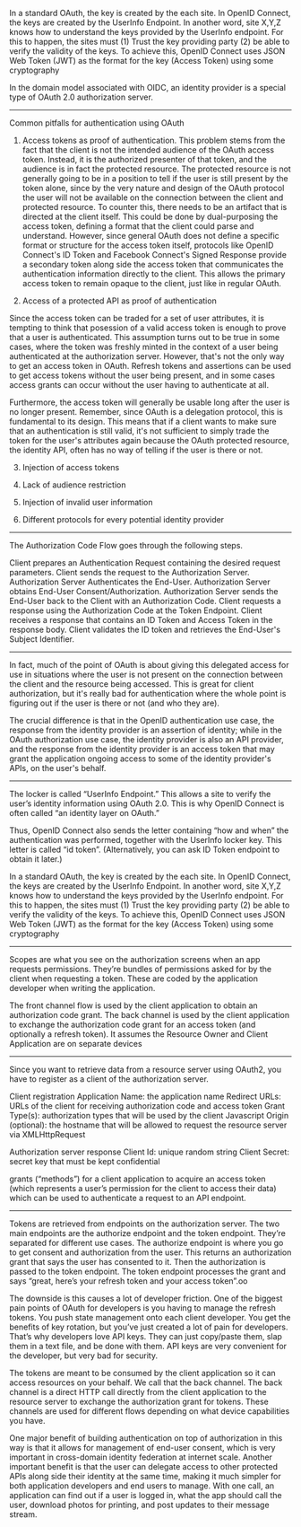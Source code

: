 In a standard OAuth, the key is created by the each site. In OpenID Connect, the keys are created by the UserInfo Endpoint. In another word, site X,Y,Z knows how to understand the keys provided by the UserInfo endpoint. For this to happen, the sites must (1) Trust the key providing party (2) be able to verify the validity of the keys. To achieve this, OpenID Connect uses JSON Web Token (JWT) as the format for the key (Access Token) using some cryptography

In the domain model associated with OIDC, an identity provider is a special type of OAuth 2.0 authorization server.

-----
Common pitfalls for authentication using OAuth
1. Access tokens as proof of authentication. 
 This problem stems from the fact that the client is not the intended audience of the OAuth access token. Instead, it is the authorized presenter of that token, and the audience is in fact the protected resource. The protected resource is not generally going to be in a position to tell if the user is still present by the token alone, since by the very nature and design of the OAuth protocol the user will not be available on the connection between the client and protected resource. To counter this, there needs to be an artifact that is directed at the client itself. This could be done by dual-purposing the access token, defining a format that the client could parse and understand. However, since general OAuth does not define a specific format or structure for the access token itself, protocols like OpenID Connect's ID Token and Facebook Connect's Signed Response provide a secondary token along side the access token that communicates the authentication information directly to the client. This allows the primary access token to remain opaque to the client, just like in regular OAuth.

2. Access of a protected API as proof of authentication

Since the access token can be traded for a set of user attributes, it is tempting to think that posession of a valid access token is enough to prove that a user is authenticated. This assumption turns out to be true in some cases, where the token was freshly minted in the context of a user being authenticated at the authorization server. However, that's not the only way to get an access token in OAuth. Refresh tokens and assertions can be used to get access tokens without the user being present, and in some cases access grants can occur without the user having to authenticate at all.

Furthermore, the access token will generally be usable long after the user is no longer present. Remember, since OAuth is a delegation protocol, this is fundamental to its design. This means that if a client wants to make sure that an authentication is still valid, it's not sufficient to simply trade the token for the user's attributes again because the OAuth protected resource, the identity API, often has no way of telling if the user is there or not.

3. Injection of access tokens

4. Lack of audience restriction

5. Injection of invalid user information

6. Different protocols for every potential identity provider

----------

The Authorization Code Flow goes through the following steps.

Client prepares an Authentication Request containing the desired request parameters.
Client sends the request to the Authorization Server.
Authorization Server Authenticates the End-User.
Authorization Server obtains End-User Consent/Authorization.
Authorization Server sends the End-User back to the Client with an Authorization Code.
Client requests a response using the Authorization Code at the Token Endpoint.
Client receives a response that contains an ID Token and Access Token in the response body.
Client validates the ID token and retrieves the End-User's Subject Identifier.


-------
In fact, much of the point of OAuth is about giving this delegated access for use in situations where the user is not present on the connection between the client and the resource being accessed. This is great for client authorization, but it's really bad for authentication where the whole point is figuring out if the user is there or not (and who they are).


The crucial difference is that in the OpenID authentication use case, the response from the identity provider is an assertion of identity; while in the OAuth authorization use case, the identity provider is also an API provider, and the response from the identity provider is an access token that may grant the application ongoing access to some of the identity provider's APIs, on the user's behalf.

------
The locker is called “UserInfo Endpoint.” This allows a site to verify the user’s identity information using OAuth 2.0. This is why OpenID Connect is often called “an identity layer on OAuth.”

Thus, OpenID Connect also sends the letter containing “how and when” the authentication was performed, together with the UserInfo locker key. This letter is called “id token”. (Alternatively, you can ask ID Token endpoint to obtain it later.)

In a standard OAuth, the key is created by the each site. In OpenID Connect, the keys are created by the UserInfo Endpoint. In another word, site X,Y,Z knows how to understand the keys provided by the UserInfo endpoint. For this to happen, the sites must (1) Trust the key providing party (2) be able to verify the validity of the keys. To achieve this, OpenID Connect uses JSON Web Token (JWT) as the format for the key (Access Token) using some cryptography

-------

Scopes are what you see on the authorization screens when an app requests permissions. They’re bundles of permissions asked for by the client when requesting a token. These are coded by the application developer when writing the application.

The front channel flow is used by the client application to obtain an authorization code grant. The back channel is used by the client application to exchange the authorization code grant for an access token (and optionally a refresh token). It assumes the Resource Owner and Client Application are on separate devices

----
Since you want to retrieve data from a resource server using OAuth2, you have to register as a client of the authorization server.

Client registration
Application Name: the application name
Redirect URLs: URLs of the client for receiving authorization code and access token
Grant Type(s): authorization types that will be used by the client
Javascript Origin (optional): the hostname that will be allowed to request the resource server via XMLHttpRequest

Authorization server response
Client Id: unique random string
Client Secret: secret key that must be kept confidential

grants (“methods”) for a client application to acquire an access token (which represents a user’s permission for the client to access their data) which can be used to authenticate a request to an API endpoint.

-------
Tokens are retrieved from endpoints on the authorization server. The two main endpoints are the authorize endpoint and the token endpoint. They’re separated for different use cases. The authorize endpoint is where you go to get consent and authorization from the user. This returns an authorization grant that says the user has consented to it. Then the authorization is passed to the token endpoint. The token endpoint processes the grant and says “great, here’s your refresh token and your access token”.oo

The downside is this causes a lot of developer friction. One of the biggest pain points of OAuth for developers is you having to manage the refresh tokens. You push state management onto each client developer. You get the benefits of key rotation, but you’ve just created a lot of pain for developers. That’s why developers love API keys. They can just copy/paste them, slap them in a text file, and be done with them. API keys are very convenient for the developer, but very bad for security.

The tokens are meant to be consumed by the client application so it can access resources on your behalf. We call that the back channel. The back channel is a direct HTTP call directly from the client application to the resource server to exchange the authorization grant for tokens. These channels are used for different flows depending on what device capabilities you have.

One major benefit of building authentication on top of authorization in this way is that it allows for management of end-user consent, which is very important in cross-domain identity federation at internet scale. Another important benefit is that the user can delegate access to other protected APIs along side their identity at the same time, making it much simpler for both application developers and end users to manage. With one call, an application can find out if a user is logged in, what the app should call the user, download photos for printing, and post updates to their message stream.
